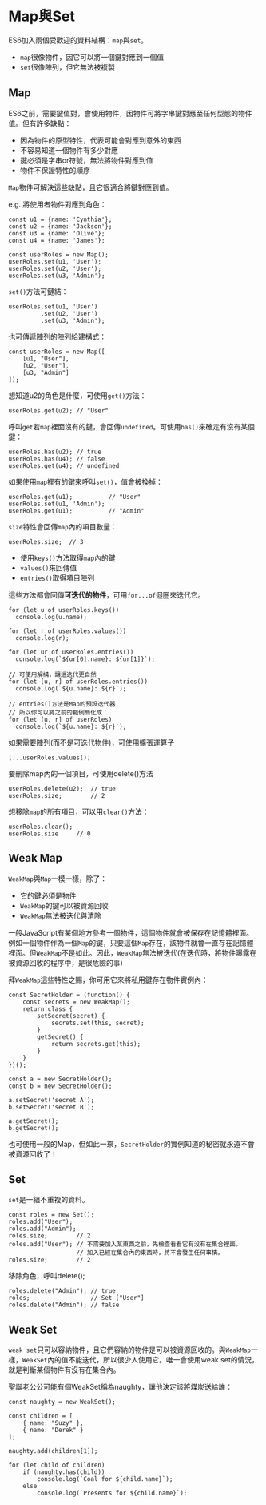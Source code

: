# Map與Set

ES6加入兩個受歡迎的資料結構：`map`與`set`。

- `map`很像物件，因它可以將一個鍵對應到一個值
- `set`很像陣列，但它無法被複製

## Map

ES6之前，需要鍵值對，會使用物件，因物件可將字串鍵對應至任何型態的物件值。但有許多缺點：

- 因為物件的原型特性，代表可能會對應到意外的東西
- 不容易知道一個物件有多少對應
- 鍵必須是字串or符號，無法將物件對應到值
- 物件不保證特性的順序

`Map`物件可解決這些缺點，且它很適合將鍵對應到值。

e.g. 將使用者物件對應到角色：

```
const u1 = {name: 'Cynthia'};
const u2 = {name: 'Jackson'};
const u3 = {name: 'Olive'};
const u4 = {name: 'James'};

const userRoles = new Map();
userRoles.set(u1, 'User');
userRoles.set(u2, 'User');
userRoles.set(u3, 'Admin');
```

`set()`方法可鏈結：

```
userRoles.set(u1, 'User')
         .set(u2, 'User')
         .set(u3, 'Admin');
```

也可傳遞陣列的陣列給建構式：

```
const userRoles = new Map([
    [u1, "User"],
    [u2, "User"],
    [u3, "Admin"]
]);
```

想知道u2的角色是什麼，可使用`get()`方法：

```
userRoles.get(u2); // "User"
```

呼叫`get`若`map`裡面沒有的鍵，會回傳`undefined`。可使用`has()`來確定有沒有某個鍵：

```
userRoles.has(u2); // true
userRoles.has(u4); // false
userRoles.get(u4); // undefined
```

如果使用`map`裡有的鍵來呼叫`set()`，值會被換掉：

```
userRoles.get(u1);          // "User"
userRoles.set(u1, 'Admin');
userRoles.get(u1);          // "Admin"
```

`size`特性會回傳`map`內的項目數量：

```
userRoles.size;  // 3
```

- 使用`keys()`方法取得`map`內的鍵
- `values()`來回傳值
- `entries()`取得項目陣列

這些方法都會回傳**可迭代的物件**，可用`for...of`迴圈來迭代它。

```
for (let u of userRoles.keys())
  console.log(u.name);

for (let r of userRoles.values())
  console.log(r);

for (let ur of userRoles.entries())
  console.log(`${ur[0].name}: ${ur[1]}`);

// 可使用解構，讓這迭代更自然
for (let [u, r] of userRoles.entries())
  console.log(`${u.name}: ${r}`);

// entries()方法是Map的預設迭代器
// 所以你可以將之前的範例簡化成：
for (let [u, r] of userRoles)
  console.log(`${u.name}: ${r}`);
```

如果需要陣列(而不是可迭代物件)，可使用擴張運算子

```
[...userRoles.values()]
```

要刪除map內的一個項目，可使用delete()方法

```
userRoles.delete(u2);  // true
userRoles.size;        // 2
```

想移除`map`的所有項目，可以用`clear()`方法：

```
userRoles.clear();
userRoles.size     // 0
```

## Weak Map

`WeakMap`與`Map`一模一樣，除了：

- 它的鍵必須是物件
- `WeakMap`的鍵可以被資源回收
- `WeakMap`無法被迭代與清除

一般JavaScript有某個地方參考一個物件，這個物件就會被保存在記憶體裡面。例如一個物件作為一個`Map`的鍵，只要這個`Map`存在，該物件就會一直存在記憶體裡面。但`WeakMap`不是如此。因此，`WeakMap`無法被迭代(在迭代時，將物件曝露在被資源回收的程序中，是很危險的事)

拜`WeakMap`這些特性之賜，你可用它來將私用鍵存在物件實例內：

```
const SecretHolder = (function() {
    const secrets = new WeakMap();
    return class {
        setSecret(secret) {
            secrets.set(this, secret);
        }
        getSecret() {
            return secrets.get(this);
        }
    }
})();

const a = new SecretHolder();
const b = new SecretHolder();

a.setSecret('secret A');
b.setSecret('secret B');

a.getSecret();
b.getSecret();
```

也可使用一般的Map，但如此一來，`SecretHolder`的實例知道的秘密就永遠不會被資源回收了！

## Set

`set`是一組不重複的資料。

```
const roles = new Set();
roles.add("User");
roles.add("Admin");
roles.size;        // 2
roles.add("User"); // 不需要加入某東西之前，先檢查看看它有沒有在集合裡面。
                   // 加入已經在集合內的東西時，將不會發生任何事情。
roles.size;        // 2
```

移除角色，呼叫delete();

```
roles.delete("Admin"); // true
roles;                 // Set ["User"]
roles.delete("Admin"); // false
```

## Weak Set

`weak set`只可以容納物件，且它們容納的物件是可以被資源回收的。與`WeakMap`一樣，`WeakSet`內的值不能迭代，所以很少人使用它。唯一會使用weak set的情況，就是判斷某個物件有沒有在集合內。

聖誕老公公可能有個WeakSet稱為naughty，讓他決定該將煤炭送給誰：

```
const naughty = new WeakSet();

const children = [
    { name: "Suzy" },
    { name: "Derek" }
];

naughty.add(children[1]);

for (let child of children)
    if (naughty.has(child))
        console.log(`Coal for ${child.name}`);
    else
        console.log(`Presents for ${child.name}`);
```